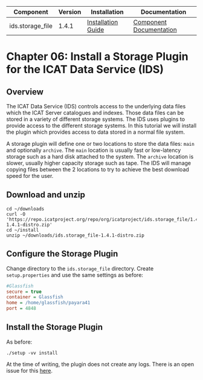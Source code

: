 | Component         | Version | Installation                                                                                      | Documentation |
| ---------         | ------- | ------------                                                                                      | ------------- |
| ids.storage_file  | 1.4.1   | [Installation Guide](https://repo.icatproject.org/site/ids/storage_file/1.4.1/installation.html)  | [Component Documentation](https://icatproject.org/user-documentation/icat-data-service) |

Chapter 06: Install a Storage Plugin for the ICAT Data Service (IDS)
===================================================================

Overview
--------

The ICAT Data Service (IDS) controls access to the underlying data files which the ICAT Server catalogues and indexes. Those data files can be stored in a variety of different storage systems. The IDS uses plugins to provide access to the different storage systems. In this tutorial we will install the plugin which provides access to data stored in a normal file system.

A storage plugin will define one or two locations to store the data files: `main` and optionally `archive`. The `main` location is usually fast or low-latency storage such as a hard disk attached to the system. The `archive` location is slower, usually higher capacity storage such as tape. The IDS will manage copying files between the 2 locations to try to achieve the best download speed for the user.

Download and unzip
------------------
```Shell
cd ~/downloads
curl -O 'https://repo.icatproject.org/repo/org/icatproject/ids.storage_file/1.4.1/ids.storage_file-1.4.1-distro.zip'
cd ~/install
unzip ~/downloads/ids.storage_file-1.4.1-distro.zip
```

Configure the Storage Plugin
----------------------------

Change directory to the `ids.storage_file` directory. Create `setup.properties` and use the same settings as before:
```INI
#Glassfish
secure = true
container = Glassfish
home = /home/glassfish/payara41
port = 4848
```

Install the Storage Plugin
--------------------------
As before:
```Shell
./setup -vv install
```

At the time of writing, the plugin does not create any logs. There is an open issue for this [here](https://github.com/icatproject/ids.server/issues/76).
